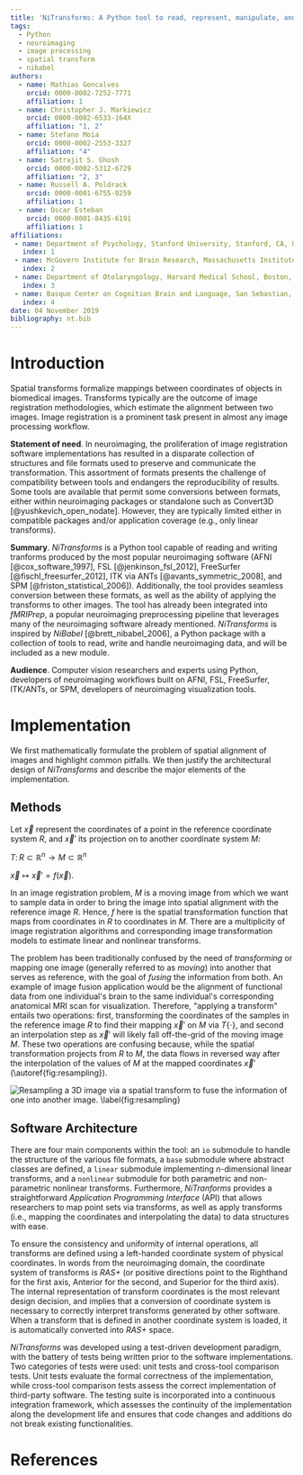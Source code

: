 ```yaml
---
title: 'NiTransforms: A Python tool to read, represent, manipulate, and apply $n$-dimensional spatial transforms'
tags:
  - Python
  - neuroimaging
  - image processing
  - spatial transform
  - nibabel
authors:
  - name: Mathias Goncalves
    orcid: 0000-0002-7252-7771
    affiliation: 1
  - name: Christopher J. Markiewicz
    orcid: 0000-0002-6533-164X
    affiliation: "1, 2"
  - name: Stefano Moia
    orcid: 0000-0002-2553-3327
    affiliation: "4"
  - name: Satrajit S. Ghosh
    orcid: 0000-0002-5312-6729
    affiliation: "2, 3"
  - name: Russell A. Poldrack
    orcid: 0000-0001-6755-0259
    affiliation: 1
  - name: Oscar Esteban
    orcid: 0000-0001-8435-6191
    affiliation: 1
affiliations:
 - name: Department of Psychology, Stanford University, Stanford, CA, USA
   index: 1
 - name: McGovern Institute for Brain Research, Massachusetts Institute of Technology (MIT), Cambridge, MA, USA
   index: 2
 - name: Department of Otolaryngology, Harvard Medical School, Boston, MA, USA
   index: 3
 - name: Basque Center on Cognition Brain and Language, San Sebastian, Spain
   index: 4
date: 04 November 2019
bibliography: nt.bib
---
```


# Introduction

Spatial transforms formalize mappings between coordinates of objects in biomedical images.
Transforms typically are the outcome of image registration methodologies, which estimate the alignment between two images.
Image registration is a prominent task present in almost any image processing workflow.

**Statement of need**. In neuroimaging, the proliferation of image registration software implementations has resulted in a disparate collection of structures and file formats used to preserve and communicate the transformation.
This assortment of formats presents the challenge of compatibility between tools and endangers the reproducibility of results.
Some tools are available that permit some conversions between formats, either within neuroimaging packages or standalone such as Convert3D [@yushkevich_open_nodate]. However, they are typically limited either in compatible packages and/or application coverage (e.g., only linear transforms).

**Summary**. _NiTransforms_ is a Python tool capable of reading and writing tranforms produced by the most popular neuroimaging software (AFNI [@cox_software_1997], FSL [@jenkinson_fsl_2012], FreeSurfer [@fischl_freesurfer_2012], ITK via ANTs [@avants_symmetric_2008], and SPM [@friston_statistical_2006]).
Additionally, the tool provides seamless conversion between these formats, as well as the ability of applying the transforms to other images.
The tool has already been integrated into _fMRIPrep_, a popular neuroimaging preprocessing pipeline that leverages many of the neuroimaging software already mentioned.
_NiTransforms_ is inspired by _NiBabel_ [@brett_nibabel_2006], a Python package with a collection of tools to read, write and handle neuroimaging data, and will be included as a new module.

**Audience**. Computer vision researchers and experts using Python, developers of neuroimaging workflows built on AFNI, FSL, FreeSurfer, ITK/ANTs, or SPM, developers of neuroimaging visualization tools.

# Implementation
We first mathematically formulate the problem of spatial alignment of images and highlight common pitfalls.
We then justify the architectural design of _NiTransforms_ and describe the major elements of the implementation.

## Methods
Let $\vec{x}$ represent the coordinates of a point in the reference coordinate system $R$, and $\vec{x}'$ its projection on to another coordinate system $M$:

$T\colon R \subset \mathbb{R}^n \to M \subset \mathbb{R}^n$

$\vec{x} \mapsto \vec{x}' = f(\vec{x}).$

In an image registration problem, $M$ is a moving image from which we want to sample data in order to bring the image into spatial alignment with the reference image $R$.
Hence, $f$ here is the spatial transformation function that maps from coordinates in $R$ to coordinates in $M$.
There are a multiplicity of image registration algorithms and corresponding image transformation models to estimate linear and nonlinear transforms.

The problem has been traditionally confused by the need of _transforming_ or mapping one image (generally referred to as _moving_) into another that serves as reference, with the goal of _fusing_ the information from both.
An example of image fusion application would be the alignment of functional data from one individual's brain to the same individual's corresponding anatomical MRI scan for visualization.
Therefore, "applying a transform" entails two operations: first, transforming the coordinates of the samples in the reference image $R$ to find their mapping $\vec{x}'$ on $M$ via $T\{\cdot\}$, and second an interpolation step as $\vec{x}'$ will likely fall off-the-grid of the moving image $M$.
These two operations are confusing because, while the spatial transformation projects from $R$ to $M$, the data flows in reversed way after the interpolation of the values of $M$ at the mapped coordinates $\vec{x}'$ (\autoref{fig:resampling}).

![Resampling a 3D image via a spatial transform to fuse the information of one into another image. \label{fig:resampling}](https://github.com/poldracklab/nitransforms/raw/master/docs/_static/figure1-joss.png)

## Software Architecture

There are four main components within the tool: an `io` submodule to handle the structure of the various file formats, a `base` submodule where abstract classes are defined, a `linear` submodule implementing $n$-dimensional linear transforms, and a `nonlinear` submodule for both parametric and non-parametric nonlinear transforms.
Furthermore, _NiTranforms_ provides a straightforward _Application Programming Interface_ (API) that allows researchers to map point sets via transforms, as well as apply transforms (i.e., mapping the coordinates and interpolating the data) to data structures with ease.

To ensure the consistency and uniformity of internal operations, all transforms are defined using a left-handed coordinate system of physical coordinates.
In words from the neuroimaging domain, the coordinate system of transforms is _RAS+_ (or positive directions point to the Righthand for the first axis, Anterior for the second, and Superior for the third axis).
The internal representation of transform coordinates is the most relevant design decision, and implies that a conversion of coordinate system is necessary to correctly interpret transforms generated by other software.
When a transform that is defined in another coordinate system is loaded, it is automatically converted into _RAS+_ space.

_NiTransforms_ was developed using a test-driven development paradigm, with the
battery of tests being written prior to the software implementations.
Two categories of tests were used: unit tests and cross-tool comparison tests.
Unit tests evaluate the formal correctness of the implementation, while cross-tool
comparison tests assess the correct implementation of third-party software.
The testing suite is incorporated into a continuous integration framework, which assesses the continuity of the implementation along the development life and ensures that code changes and additions do not break existing functionalities.

# References
